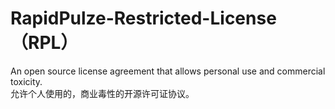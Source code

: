 # RapidPulze-Restricted-License（RPL）
An open source license agreement that allows personal use and commercial toxicity.  
允许个人使用的，商业毒性的开源许可证协议。
